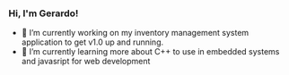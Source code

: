 ### Hi, I'm Gerardo!


- 🔭 I’m currently working on my inventory management system application to get v1.0 up and running.
- 🌱 I’m currently learning more about C++ to use in embedded systems and javasript for web development
